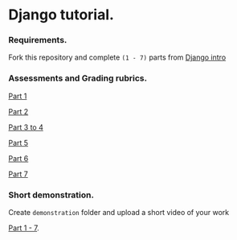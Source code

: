 # Django tutorial.

### Requirements.

Fork this repository and complete `(1 - 7)` parts from [Django intro](https://docs.djangoproject.com/en/3.0/intro/) 


### Assessments and Grading rubrics.

[Part 1](https://forms.gle/nD8xbEkVHDhe7git9)

[Part 2](https://forms.gle/jG3CJMD45FhnjHnL9)

[Part 3 to 4](https://forms.gle/p93n4Pu7EqY9coqa8) 

[Part 5](https://forms.gle/1WnPW5gBc7wG2A7g8)

[Part 6](https://forms.gle/ZfGBJXoVVNGeiZ1M7)

[Part 7](https://forms.gle/dWP87aiuNo67YkTQ9)


### Short demonstration.

Create `demonstration` folder and upload a short video of your work 


[Part 1 - 7](demonstration/yourlink).